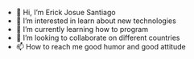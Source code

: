 - 👋 Hi, I’m Erick Josue Santiago
- 👀 I’m interested in learn about new technologies
- 🌱 I’m currently learning how to program
- 💞️ I’m looking to collaborate on different countries
- 📫 How to reach me good humor and good attitude

<!---
Erick250587/Erick250587 is a ✨ special ✨ repository because its `README.md` (this file) appears on your GitHub profile.
You can click the Preview link to take a look at your changes.
--->
